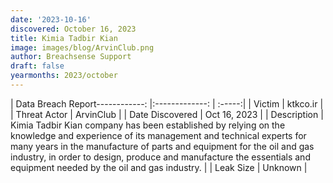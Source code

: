 ```yaml
---
date: '2023-10-16'
discovered: October 16, 2023
title: Kimia Tadbir Kian
image: images/blog/ArvinClub.png
author: Breachsense Support
draft: false
yearmonths: 2023/october
---
```


| Data Breach Report------------:     |:-------------:    | :-----:|
| Victim      | ktkco.ir      | 
| Threat Actor      | ArvinClub      | 
| Date Discovered      | Oct 16, 2023      | 
| Description      | Kimia Tadbir Kian company has been established by relying on the knowledge and experience of its management and technical experts for many years in the manufacture of parts and equipment for the oil and gas industry, in order to design, produce and manufacture the essentials and equipment needed by the oil and gas industry.      | 
| Leak Size      | Unknown      | 

